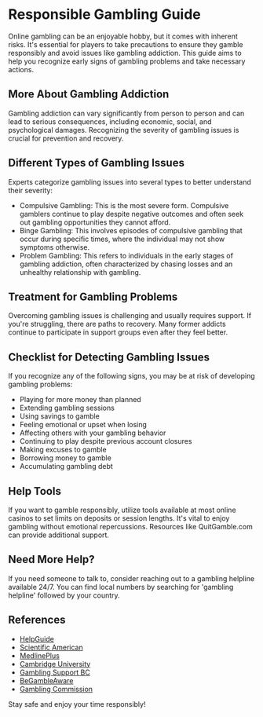 # Responsible Gambling Guide

Online gambling can be an enjoyable hobby, but it comes with inherent risks. It's essential for players to take precautions to ensure they gamble responsibly and avoid issues like gambling addiction. This guide aims to help you recognize early signs of gambling problems and take necessary actions.

## More About Gambling Addiction
Gambling addiction can vary significantly from person to person and can lead to serious consequences, including economic, social, and psychological damages. Recognizing the severity of gambling issues is crucial for prevention and recovery.

## Different Types of Gambling Issues
Experts categorize gambling issues into several types to better understand their severity:
- Compulsive Gambling: This is the most severe form. Compulsive gamblers continue to play despite negative outcomes and often seek out gambling opportunities they cannot afford.
- Binge Gambling: This involves episodes of compulsive gambling that occur during specific times, where the individual may not show symptoms otherwise.
- Problem Gambling: This refers to individuals in the early stages of gambling addiction, often characterized by chasing losses and an unhealthy relationship with gambling.

## Treatment for Gambling Problems
Overcoming gambling issues is challenging and usually requires support. If you're struggling, there are paths to recovery. Many former addicts continue to participate in support groups even after they feel better. 

## Checklist for Detecting Gambling Issues
If you recognize any of the following signs, you may be at risk of developing gambling problems:
- Playing for more money than planned
- Extending gambling sessions
- Using savings to gamble
- Feeling emotional or upset when losing
- Affecting others with your gambling behavior
- Continuing to play despite previous account closures
- Making excuses to gamble
- Borrowing money to gamble
- Accumulating gambling debt

## Help Tools
If you want to gamble responsibly, utilize tools available at most online casinos to set limits on deposits or session lengths. It's vital to enjoy gambling without emotional repercussions. Resources like QuitGamble.com can provide additional support.

## Need More Help?
If you need someone to talk to, consider reaching out to a gambling helpline available 24/7. You can find local numbers by searching for 'gambling helpline' followed by your country.

## References
- [HelpGuide](https://www.helpguide.org/articles/addictions/gambling-addiction-and-problem-gambling.htm)
- [Scientific American](https://www.scientificamerican.com/article/how-the-brain-gets-addicted-to-gambling/)
- [MedlinePlus](https://medlineplus.gov/ency/article/001520.htm)
- [Cambridge University](https://www.cam.ac.uk/research/news/the-psychology-of-gambling)
- [Gambling Support BC](https://www.gamblingsupportbc.ca/resources)
- [BeGambleAware](https://www.begambleaware.org/)
- [Gambling Commission](https://www.gamblingcommission.gov.uk/news-action-and-statistics/Statistics-and-research/)

Stay safe and enjoy your time responsibly!


